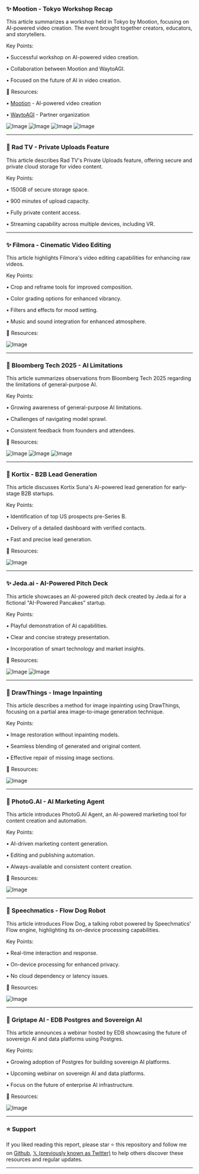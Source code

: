 ### ✨ Mootion - Tokyo Workshop Recap

This article summarizes a workshop held in Tokyo by Mootion, focusing on AI-powered video creation.  The event brought together creators, educators, and storytellers.


Key Points:

• Successful workshop on AI-powered video creation.

• Collaboration between Mootion and WaytoAGI.

• Focused on the future of AI in video creation.



🔗 Resources:

• [Mootion](https://x.com/Mootion_AI) - AI-powered video creation

• [WaytoAGI](https://x.com/WaytoAGI) - Partner organization

![Image](https://pbs.twimg.com/media/Gs2P2Tea4AEbeWq?format=jpg&name=360x360)
![Image](https://pbs.twimg.com/media/Gs2P2TYbAAA1DHH?format=jpg&name=360x360)
![Image](https://pbs.twimg.com/media/Gs2P2TdbwAAw5CZ?format=jpg&name=360x360)
![Image](https://pbs.twimg.com/media/Gs2P2TfaAAAfXD1?format=jpg&name=360x360)


---
### 🚀 Rad TV - Private Uploads Feature

This article describes Rad TV's Private Uploads feature, offering secure and private cloud storage for video content.


Key Points:

• 150GB of secure storage space.

• 900 minutes of upload capacity.

• Fully private content access.

• Streaming capability across multiple devices, including VR.



---
### ✨ Filmora - Cinematic Video Editing

This article highlights Filmora's video editing capabilities for enhancing raw videos.


Key Points:

• Crop and reframe tools for improved composition.

• Color grading options for enhanced vibrancy.

• Filters and effects for mood setting.

• Music and sound integration for enhanced atmosphere.


🔗 Resources:

![Image](https://pbs.twimg.com/amplify_video_thumb/1931157290624991232/img/f7yYYGXTxabX8nGl.jpg)


---
### 🤖 Bloomberg Tech 2025 - AI Limitations

This article summarizes observations from Bloomberg Tech 2025 regarding the limitations of general-purpose AI.


Key Points:

• Growing awareness of general-purpose AI limitations.

• Challenges of navigating model sprawl.

• Consistent feedback from founders and attendees.



🔗 Resources:

![Image](https://pbs.twimg.com/media/Gsx4iPjbkAA1dbB?format=jpg&name=small)
![Image](https://pbs.twimg.com/media/Gsx4iQiaMAAYqhu?format=jpg&name=360x360)
![Image](https://pbs.twimg.com/media/Gsx4iPsbkAAb7th?format=jpg&name=360x360)


---
### 🤖 Kortix - B2B Lead Generation

This article discusses Kortix Suna's AI-powered lead generation for early-stage B2B startups.


Key Points:

• Identification of top US prospects pre-Series B.

• Delivery of a detailed dashboard with verified contacts.

• Fast and precise lead generation.



🔗 Resources:

![Image](https://pbs.twimg.com/amplify_video_thumb/1929570631982411776/img/NV4AAhsa9Z1a1ISR.jpg)


---
### ✨ Jeda.ai - AI-Powered Pitch Deck

This article showcases an AI-powered pitch deck created by Jeda.ai for a fictional "AI-Powered Pancakes" startup.


Key Points:

• Playful demonstration of AI capabilities.

• Clear and concise strategy presentation.

• Incorporation of smart technology and market insights.


🔗 Resources:

![Image](https://pbs.twimg.com/media/Gsx20GJXQAAgCzW?format=jpg&name=small)
![Image](https://pbs.twimg.com/media/Gsx2-u0WAAATZrl?format=jpg&name=small)


---
### 🤖 DrawThings - Image Inpainting

This article describes a method for image inpainting using DrawThings, focusing on a partial area image-to-image generation technique.


Key Points:

• Image restoration without inpainting models.

• Seamless blending of generated and original content.

• Effective repair of missing image sections.



🔗 Resources:

![Image](https://pbs.twimg.com/media/GsvsW5gacAAFHzd?format=jpg&name=small)


---
### 🚀 PhotoG.AI - AI Marketing Agent

This article introduces PhotoG.AI Agent, an AI-powered marketing tool for content creation and automation.


Key Points:

• AI-driven marketing content generation.

• Editing and publishing automation.

• Always-available and consistent content creation.



🔗 Resources:

![Image](https://pbs.twimg.com/amplify_video_thumb/1930862231107125248/img/ii3oGHf6gnnvzsDG.jpg)


---
### 🤖 Speechmatics - Flow Dog Robot

This article introduces Flow Dog, a talking robot powered by Speechmatics' Flow engine, highlighting its on-device processing capabilities.


Key Points:

• Real-time interaction and response.

• On-device processing for enhanced privacy.

• No cloud dependency or latency issues.



🔗 Resources:

![Image](https://pbs.twimg.com/ext_tw_video_thumb/1930890047739342848/pu/img/NBYv0At5d1F5eQI1.jpg)


---
### 🤖 Griptape AI - EDB Postgres and Sovereign AI

This article announces a webinar hosted by EDB showcasing the future of sovereign AI and data platforms using Postgres.


Key Points:

• Growing adoption of Postgres for building sovereign AI platforms.

• Upcoming webinar on sovereign AI and data platforms.

• Focus on the future of enterprise AI infrastructure.


🔗 Resources:

![Image](https://pbs.twimg.com/media/Gst5ei9akAAYdxO?format=jpg&name=small)


---

### ⭐️ Support

If you liked reading this report, please star ⭐️ this repository and follow me on [Github](https://github.com/Drix10), [𝕏 (previously known as Twitter)](https://x.com/DRIX_10_) to help others discover these resources and regular updates.

---